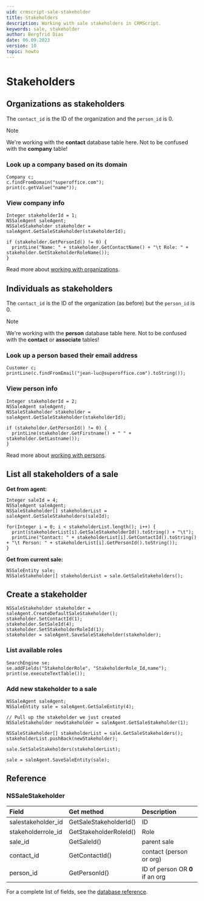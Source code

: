 ```yaml
---
uid: crmscript-sale-stakeholder
title: Stakeholders
description: Working with sale stakeholders in CRMScript.
keywords: sale, stakeholder
author: Bergfrid Dias
date: 06.09.2023
version: 10
topic: howto
---
```


# Stakeholders

## Organizations as stakeholders

The `contact_id` is the ID of the organization and the `person_id` is 0.

> [!NOTE]
> We're working with the **contact** database table here. Not to be confused with the **company** table!

### Look up a company based on its domain

```crmscript!
Company c;
c.findFromDomain("superoffice.com");
print(c.getValue("name"));
```

### View company info

```crmscript!
Integer stakeholderId = 1;
NSSaleAgent saleAgent;
NSSaleStakeholder stakeholder = saleAgent.GetSaleStakeholder(stakeholderId);

if (stakeholder.GetPersonId() != 0) {
  printLine("Name: " + stakeholder.GetContactName() + "\t Role: " + stakeholder.GetStakeholderRoleName());
}
```

Read more about [working with organizations][1].

## Individuals as stakeholders

The `contact_id` is the ID of the organization (as before) but the `person_id` is 0.

> [!NOTE]
> We're working with the **person** database table here. Not to be confused with the **contact** or **associate** tables!

### Look up a person based their email address

```crmscript!
Customer c;
printLine(c.findFromEmail("jean-luc@superoffice.com").toString());
```

### View person info

```crmscript!
Integer stakeholderId = 2;
NSSaleAgent saleAgent;
NSSaleStakeholder stakeholder = saleAgent.GetSaleStakeholder(stakeholderId);

if (stakeholder.GetPersonId() != 0) {
  printLine(stakeholder.GetFirstname() + " " + stakeholder.GetLastname());
}
```

Read more about [working with persons][2].

## List all stakeholders of a sale

**Get from agent:**

```crmscript!
Integer saleId = 4;
NSSaleAgent saleAgent;
NSSaleStakeholder[] stakeholderList = saleAgent.GetSaleStakeholders(saleId);

for(Integer i = 0; i < stakeholderList.length(); i++) {
  print(stakeholderList[i].GetSaleStakeholderId().toString() + "\t");
  printLine("Contact: " + stakeholderList[i].GetContactId().toString() + "\t Person: " + stakeholderList[i].GetPersonId().toString());
}
```

**Get from current sale:**

```crmscript
NSSaleEntity sale;
NSSaleStakeholder[] stakeholderList = sale.GetSaleStakeholders();
```

## Create a stakeholder

```crmscript
NSSaleStakeholder stakeholder = saleAgent.CreateDefaultSaleStakeholder();
stakeholder.SetContactId(1);
stakeholder.SetSaleId(4);
stakeholder.SetStakeholderRoleId(1);
stakeholder = saleAgent.SaveSaleStakeholder(stakeholder);
```

### List available roles

```crmscript!
SearchEngine se;
se.addFields("StakeholderRole", "StakeholderRole_Id,name");
print(se.executeTextTable());
```

### Add new stakeholder to a sale

```crmscript
NSSaleAgent saleAgent;
NSSaleEntity sale = saleAgent.GetSaleEntity(4);

// Pull up the stakeholder we just created
NSSaleStakeholder newStakeholder = saleAgent.GetSaleStakeholder(1);

NSSaleStakeholder[] stakeholderList = sale.GetSaleStakeholders();
stakeholderList.pushBack(newStakeholder);

sale.SetSaleStakeholders(stakeholderList);

sale = saleAgent.SaveSaleEntity(sale);
```

## Reference

### NSSaleStakeholder

| Field | Get method | Description |
|:--|:--|:--|
| salestakeholder_id | GetSaleStakeholderId() | ID |
| stakeholderrole_id | GetStakeholderRoleId() | Role |
| sale_id | GetSaleId() | parent sale |
| contact_id | GetContactId() | contact (person or org) |
| person_id | GetPersonId() | ID of person OR **0** if an org |

For a complete list of fields, see the [database reference][3].

<!-- Referenced links -->
[1]: ../company/index.md
[2]: ../contact/index.md
[3]: ../../../../database/tables/salestakeholder.md
